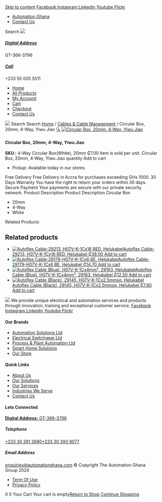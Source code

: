 [Skip to content](https://store.automationghana.com/product/circular-box-20mm-4-way/#content)
[ Facebook ](https://www.facebook.com/automationgh/) [ Instagram ](https://www.instagram.com/automationgh/) [ Linkedin ](https://www.linkedin.com/company/the-automation-ghana-limited/) [ Youtube ](https://www.youtube.com/channel/UCurrRDUSm5oIW39VXjn1u0w) [ Flickr ](https://www.flickr.com/photos/181794037@N07/)
  * [ Automation Ghana ](https://automationghana.com)
  * [ Contact Us ](https://store.automationghana.com/contact/)


Search
[ ![](https://store.automationghana.com/wp-content/uploads/2024/04/Website-TAGG-Logo-BLUE.png) ](https://store.automationghana.com/)
[ ](https://maps.app.goo.gl/m4xeaagWCNbLk4jM6)
#####  [ Digital Address ](https://maps.app.goo.gl/m4xeaagWCNbLk4jM6)
GT-366-3796 
[ ](tel:+233550055511)
#####  [ Call ](tel:+233550055511)
+233 55 005 5511 
  * [Home](https://store.automationghana.com/)
  * [All Products](https://store.automationghana.com/shop/)
  * [My Account](https://store.automationghana.com/my-account/)
  * [Cart](https://store.automationghana.com/cart/)
  * [Checkout](https://store.automationghana.com/checkout/)
  * [Contact Us](https://store.automationghana.com/contact/)


[![](https://store.automationghana.com/wp-content/uploads/2024/04/AutomationGhana_logo_white.png)](https://store.automationghana.com)
Search
Search
[Home](https://store.automationghana.com) / [Cables & Cable Management](https://store.automationghana.com/product-category/cables-cable-management/) / Circular Box, 20mm, 4-Way, Yiwu Jiao
[🔍](https://store.automationghana.com/product/circular-box-20mm-4-way/)
[![Circular Box, 20mm, 4-Way, Yiwu Jiao](https://store.automationghana.com/wp-content/uploads/2022/04/circular-box.jpg)](https://store.automationghana.com/wp-content/uploads/2022/04/circular-box.jpg)
####  Circular Box, 20mm, 4-Way, Yiwu Jiao 
**SKU :** 4-Way Circular Box(White), 20mm 
₵7.00
Item is sold per unit.
Circular Box, 20mm, 4-Way, Yiwu Jiao quantity
Add to cart
  * Pickup: Available today in our stores


Free Delivery 
Free Delivery in Accra for purchases exceeding GHs 1000. 
30 Days Warranty 
You have the right to return your orders within 30 days. 
Secure Payment 
Your payments are secure with our private security network. 
Product Description
Product Description
Circular Box 
  * 20mm
  * 4-Way
  * White


Related Products 
## Related products
  * [![Autoflex Cable-29213, H07V-K-1Cx16 RED, Helukabel](https://store.automationghana.com/wp-content/uploads/2017/12/Cables-4-300x300.png)Autoflex Cable-29213, H07V-K-1Cx16 RED, Helukabel ₵38.00 ](https://store.automationghana.com/product/autoflex-cable-29213-h07v-k-1cx16-red-helukabel/)
[Add to cart](https://store.automationghana.com/product/circular-box-20mm-4-way/?add-to-cart=1479)
  * [![Autoflex Cable-29179-H07V-K-1Cx6 BE, Helukabel](https://store.automationghana.com/wp-content/uploads/2019/12/CABLES-4-300x300.jpg)Autoflex Cable-29179-H07V-K-1Cx6 BE, Helukabel ₵14.70 ](https://store.automationghana.com/product/autoflex-cable-29179-h07v-k-1cx6-be-helukabel/)
[Add to cart](https://store.automationghana.com/product/circular-box-20mm-4-way/?add-to-cart=1473)
  * [![Autoflex Cable \(Blue\), H07V-K-1Cx4mm², 29163, Helukabel](https://store.automationghana.com/wp-content/uploads/2019/12/CABLES-4-300x300.jpg)Autoflex Cable (Blue), H07V-K-1Cx4mm², 29163, Helukabel ₵12.50 ](https://store.automationghana.com/product/autoflex-cable-29163-h07v-k-1cx4-be-helukabel/)
[Add to cart](https://store.automationghana.com/product/circular-box-20mm-4-way/?add-to-cart=1469)
  * [![Autoflex Cable \(Black\), 29145, H07V-K-1Cx2.5mmsq, Helukabel](https://store.automationghana.com/wp-content/uploads/2019/12/CABLES-3-300x300.jpg)Autoflex Cable (Black), 29145, H07V-K-1Cx2.5mmsq, Helukabel ₵7.80 ](https://store.automationghana.com/product/autoflex-cable-29145-h07v-k-1cx2-5-blk-helukabel/)
[Add to cart](https://store.automationghana.com/product/circular-box-20mm-4-way/?add-to-cart=1463)


![](https://store.automationghana.com/wp-content/uploads/2024/04/AutomationGhana_logo_white.png)
We provide unique electrical and automation services and products through innovation, training and exceptional customer service.
[ Facebook ](https://www.facebook.com/automationgh/) [ Instagram ](https://www.instagram.com/automationgh/) [ Linkedin ](https://www.linkedin.com/company/the-automation-ghana-limited/) [ Youtube ](https://www.youtube.com/channel/UCurrRDUSm5oIW39VXjn1u0w) [ Flickr ](https://www.flickr.com/photos/181794037@N07/)
#### Our Brands
  * [ Automation Solutions Ltd ](https://store.automationghana.com/product/circular-box-20mm-4-way/)
  * [ Electrical Switchgear Ltd ](https://store.automationghana.com/product/circular-box-20mm-4-way/)
  * [ Process & Plant Automation Ltd ](https://store.automationghana.com/product/circular-box-20mm-4-way/)
  * [ Smart Home Solutions ](https://store.automationghana.com/product/circular-box-20mm-4-way/)
  * [ Our Store ](https://store.automationghana.com/product/circular-box-20mm-4-way/)


#### Quick Links
  * [ About Us ](https://store.automationghana.com/product/circular-box-20mm-4-way/)
  * [ Our Solutions ](https://store.automationghana.com/product/circular-box-20mm-4-way/)
  * [ Our Services ](https://store.automationghana.com/product/circular-box-20mm-4-way/)
  * [ Industries We Serve ](https://store.automationghana.com/product/circular-box-20mm-4-way/)
  * [ Contact Us ](https://store.automationghana.com/product/circular-box-20mm-4-way/)


#### Lets Connected
[**Digital Address:** GT-366-3796](https://maps.app.goo.gl/m4xeaagWCNbLk4jM6)
#####  Telephone 
[ +233 30 281 2680](tel:+233302812680)[+233 30 393 9077](https://store.automationghana.com/product/circular-box-20mm-4-way/+233303939077)
#####  Email Address 
enquiries@automationghana.com 
© Copyright The Automation Ghana Group 2024
  * [ Term Of Use ](https://store.automationghana.com/product/circular-box-20mm-4-way/)
  * [ Privacy Policy ](https://store.automationghana.com/product/circular-box-20mm-4-way/)


0
0
Your Cart
Your cart is empty[Return to Shop](https://store.automationghana.com/shop/)
[Continue Shopping](https://store.automationghana.com/product/circular-box-20mm-4-way/)
